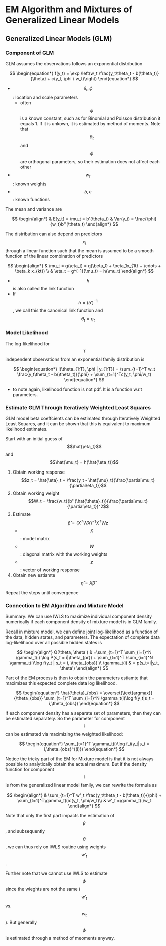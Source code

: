# EM Algorithm and Mixtures of Generalized Linear Models

## Generalized Linear Models (GLM)

### Component of GLM&#x20;

GLM assumes the observations follows an exponential distribution&#x20;

$$
\begin{equation*}
f(y_t) = \exp \left(w_t \frac{y_t\theta_t - b(\theta_t)}{\theta} + c(y_t, \phi / w_t)\right)
\end{equation*}
$$

* $$\theta_t, \phi$$ : location and scale parameters&#x20;
  * often $$\phi$$ is a known constant, such as for Binomial and Poisson distribution it equals 1. If it is unkown, it is estimated by method of moments. Note that $$\theta_t$$ and $$\phi$$ are orthogonal parameters, so their estimation does not affect each other
* $$w_t$$: known weights
* $$b, c$$: known functions&#x20;

The mean and variance are&#x20;

$$
\begin{align*}
& E[y_t] = \mu_t = b'(\theta_t) & Var(y_t) = \frac{\phi}{w_t}b''(\theta_t)
\end{align*}
$$

The distribution can also depend on predictors $$x_j$$through a linear function such that the mean is assumed to be a smooth function of the linear combination of predictors&#x20;

$$
\begin{align*}
& \mu_t = g(\eta_t) = g(\beta_0 + \beta_1x_{1t} + \cdots + \beta_k x_{kt}) \\
& \eta_t = g^{-1}(\mu_t) = h(\mu_t)
\end{align*}
$$

* $$h$$ is also called the link function
* If $$h=(b')^{-1}$$, we call this the canonical link function and $$\theta_t = \eta_t$$

### Model Likelihood

The log-likelihood for $$T$$ independent observations from an exponential family distribution is&#x20;

$$
\begin{equation*}
l(\theta_{1:T}, \phi | y_{1:T}) = \sum_{t=1}^T w_t \frac{y_t\theta_t - b(\theta_t)}{\phi} + \sum_{t=1}^Tc(y_t, \phi/w_t)
\end{equation*}
$$

* to note again, likelihood function is not pdf. It is a function w.r.t parameters.&#x20;

### Estimate GLM Through Iteratively Weighted Least Squares&#x20;

GLM model beta coeffcients can be estimated through Iteratively Weighted Least Squares, and it can be shown that this is equivalent to maximum likelihood estimates.&#x20;

Start with an initial guess of $$\hat{\eta_t}$$ and $$\hat{\mu_t} = h(\hat{\eta_t})$$

1. Obtain working response $$z_t = \hat{\eta}_t + \frac{y_t - \hat{\mu}_t}{\frac{\partial\mu_t}{\partial\eta_t}}$$
2. Obtain working weight $$W_t = \frac{w_t}{b''(\hat{\theta}_t)}(\frac{\partial\mu_t}{\partial\eta_t})^2$$
3. Estimate $$\hat{\beta} = (X^TWX)^{-1}X^TWz$$
   * $$X$$: model matrix&#x20;
   * $$W$$: diagonal matrix with the working weights&#x20;
   * $$z$$: vector of working response
4. Obtain new estiamte $$\hat{\eta}=X\hat{\beta}$$

Repeat the steps until convergence&#x20;

### Connection to EM Algorithm and Mixture Model&#x20;

Summary: We can use IWLS to maximize individual component density numerically if each component density of mixture model is in GLM family.&#x20;

Recall in mixture model, we can define joint log-likelihood as a function of the data, hidden states, and parameters. The expectation of complete data log-likelihood over all possible hidden states is&#x20;

$$
\begin{align*}
Q(\theta, \theta') & =\sum_{t=1}^T \sum_{i=1}^N \gamma_t(i) \log P(s_t = i|\theta_{pr}) + \sum_{t=1}^T \sum_{i=1}^N \gamma_t(i)\log f(y_t | s_t = i, \theta_{obs}) \\
\gamma_t(i) & = p(s_t=i|y_t, \theta')
\end{align*}
$$

Part of the EM process is then to obtain the parameters estiamte that maximizes this expected complete data log likelihood.&#x20;

$$
\begin{equation*} \hat{\theta}_{obs} = \overset{\text{argmax}}{\theta_{obs}} \sum_{t=1}^T \sum_{i=1}^N \gamma_t(i)\log f(y_t|s_t = i,\theta_{obs}) \end{equation*}
$$

If each component density has a separate set of parameters, then they can be estimated separately. So the parameter for component $$i$$ can be estimated via maximizing the weighted likelihood:&#x20;

$$
\begin{equation*} \sum_{t=1}^T \gamma_t(i)\log f_i(y_t|s_t = i,\theta_{obs}^{(i)}) \end{equation*}
$$

Notice the tricky part of the EM for Mixture model is that it is not always possible to analytically obtain the actual maximum. But if the density function for component $$i$$ is from the generalized linear model family, we can rewrite the formula as&#x20;

$$
\begin{align*} 
& \sum_{t=1}^T w'_t \frac{y_t\theta_t - b(\theta_t)}{\phi} + \sum_{t=1}^T\gamma_t(i)c(y_t, \phi/w_t)\\
& w'_t =\gamma_t(i)w_t
\end{align*}
$$

Note that only the first part impacts the estimation of $$\beta$$, and subsequently $$\theta$$, we can thus rely on IWLS routine using weights $$w'_t$$.&#x20;

Further note that we cannot use IWLS to estimate $$\phi$$ since the wieghts are not the same ($$w'_t$$ vs. $$w_t$$). But generally $$\phi$$ is estimated through a method of meoments anyway.&#x20;









